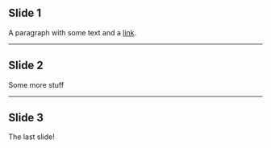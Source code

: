 ## Slide 1
A paragraph with some text and a [link](http://hakim.se).
    
---
  
## Slide 2
Some more stuff

---
    
## Slide 3
The last slide!
